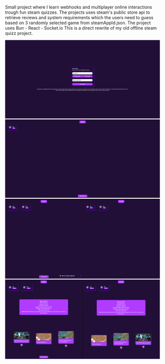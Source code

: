 Small project where I learn webhooks and multiplayer online interactions trough fun steam quizzes. The projects uses steam's public store api to retrieve reviews and system requirements which the users need to guess based on 3 randomly selected game from steamAppId.json. The project uses Bun - React - Socket.io This is a direct rewrite of my old offline steam quizz project.

![alt text](https://github.com/Timur310/SteamyQuizz/blob/master/img/1.png?raw=true)
![alt text](https://github.com/Timur310/SteamyQuizz/blob/master/img/2.png?raw=true)
![alt text](https://github.com/Timur310/SteamyQuizz/blob/master/img/3.png?raw=true)
![alt text](https://github.com/Timur310/SteamyQuizz/blob/master/img/4.png?raw=true)
